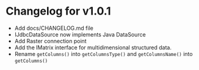 # Changelog for v1.0.1

+ Add docs/CHANGELOG.md file
+ IJdbcDataSource now implements Java DataSource
+ Add Raster connection point
+ Add the IMatrix interface for multidimensional structured data.
+ Rename `getColumns()` into `getColumnsType()` and `getColumnsName()` into `getColumns()`